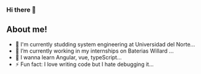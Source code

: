 ### Hi there 👋

## About me!

- 💬 I'm currently studding system engineering at Universidad del Norte...
- 🔭 I’m currently working in my  internships on Baterias Willard ...
- 🌱 I wanna learn Angular, vue, typeScript...
- ⚡ Fun fact: I love writing code but I hate debugging it...
